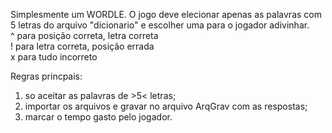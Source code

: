 Simplesmente um WORDLE. O jogo deve elecionar apenas as palavras com 5 letras do arquivo "dicionario" e escolher uma para o jogador adivinhar.
<br>
^ para posição correta, letra correta
<br>
! para letra correta, posição errada
<br>
x para tudo incorreto
 
Regras princpais: 
1) so aceitar as palavras de >5< letras;
2) importar os arquivos e gravar no arquivo ArqGrav com as respostas;
3) marcar o tempo gasto pelo jogador.
